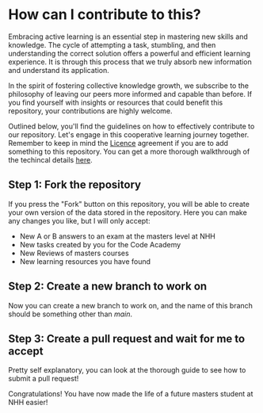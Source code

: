 # How can I contribute to this?

Embracing active learning is an essential step in mastering new skills and knowledge. The cycle of attempting a task, stumbling, and then understanding the correct solution offers a powerful and efficient learning experience. It is through this process that we truly absorb new information and understand its application.

In the spirit of fostering collective knowledge growth, we subscribe to the philosophy of leaving our peers more informed and capable than before. If you find yourself with insights or resources that could benefit this repository, your contributions are highly welcome.

Outlined below, you'll find the guidelines on how to effectively contribute to our repository. Let's engage in this cooperative learning journey together. Remember to keep in mind the [Licence](https://github.com/sander-ed/nhh-course-help/blob/main/Licence.md) agreement if you are to add something to this repository. You can get a more thorough walkthrough of the techincal details [here](https://docs.github.com/en/get-started/quickstart/contributing-to-projects).

## Step 1: Fork the repository

If you press the "Fork" button on this repository, you will be able to create your own version of the data stored in the repository. Here you can make any changes you like, but I will only accept:

- New A or B answers to an exam at the masters level at NHH
- New tasks created by you for the Code Academy
- New Reviews of masters courses
- New learning resources you have found

## Step 2: Create a new branch to work on

Now you can create a new branch to work on, and the name of this branch should be something other than _main_.

## Step 3: Create a pull request and wait for me to accept

Pretty self explanatory, you can look at the thorough guide to see how to submit a pull request!

Congratulations! You have now made the life of a future masters student at NHH easier!
